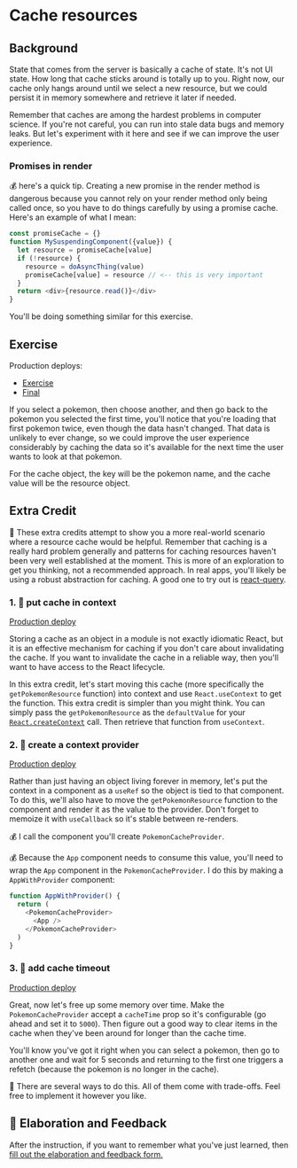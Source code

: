 # Cache resources

## Background

State that comes from the server is basically a cache of state. It's not UI
state. How long that cache sticks around is totally up to you. Right now, our
cache only hangs around until we select a new resource, but we could persist it
in memory somewhere and retrieve it later if needed.

Remember that caches are among the hardest problems in computer science. If
you're not careful, you can run into stale data bugs and memory leaks. But let's
experiment with it here and see if we can improve the user experience.

### Promises in render

💰 here's a quick tip. Creating a new promise in the render method is dangerous
because you cannot rely on your render method only being called once, so you
have to do things carefully by using a promise cache. Here's an example of what
I mean:

```javascript
const promiseCache = {}
function MySuspendingComponent({value}) {
  let resource = promiseCache[value]
  if (!resource) {
    resource = doAsyncThing(value)
    promiseCache[value] = resource // <-- this is very important
  }
  return <div>{resource.read()}</div>
}
```

You'll be doing something similar for this exercise.

## Exercise

Production deploys:

- [Exercise](https://react-suspense.netlify.app/isolated/exercise/04.js)
- [Final](https://react-suspense.netlify.app/isolated/final/04.js)

If you select a pokemon, then choose another, and then go back to the pokemon
you selected the first time, you'll notice that you're loading that first
pokemon twice, even though the data hasn't changed. That data is unlikely to
ever change, so we could improve the user experience considerably by caching the
data so it's available for the next time the user wants to look at that pokemon.

For the cache object, the key will be the pokemon name, and the cache value will
be the resource object.

## Extra Credit

🦉 These extra credits attempt to show you a more real-world scenario where a
resource cache would be helpful. Remember that caching is a really hard problem
generally and patterns for caching resources haven't been very well established
at the moment. This is more of an exploration to get you thinking, not a
recommended approach. In real apps, you'll likely be using a robust abstraction
for caching. A good one to try out is
[react-query](https://github.com/tannerlinsley/react-query).

### 1. 💯 put cache in context

[Production deploy](https://react-suspense.netlify.app/isolated/final/04.extra-1.js)

Storing a cache as an object in a module is not exactly idiomatic React, but it
is an effective mechanism for caching if you don't care about invalidating the
cache. If you want to invalidate the cache in a reliable way, then you'll want
to have access to the React lifecycle.

In this extra credit, let's start moving this cache (more specifically the
`getPokemonResource` function) into context and use `React.useContext` to get
the function. This extra credit is simpler than you might think. You can simply
pass the `getPokemonResource` as the `defaultValue` for your
[`React.createContext`](https://reactjs.org/docs/context.html#reactcreatecontext)
call. Then retrieve that function from `useContext`.

### 2. 💯 create a context provider

[Production deploy](https://react-suspense.netlify.app/isolated/final/04.extra-2.js)

Rather than just having an object living forever in memory, let's put the
context in a component as a `useRef` so the object is tied to that component. To
do this, we'll also have to move the `getPokemonResource` function to the
component and render it as the value to the provider. Don't forget to memoize it
with `useCallback` so it's stable between re-renders.

💰 I call the component you'll create `PokemonCacheProvider`.

💰 Because the `App` component needs to consume this value, you'll need to wrap
the `App` component in the `PokemonCacheProvider`. I do this by making a
`AppWithProvider` component:

```javascript
function AppWithProvider() {
  return (
    <PokemonCacheProvider>
      <App />
    </PokemonCacheProvider>
  )
}
```

### 3. 💯 add cache timeout

[Production deploy](https://react-suspense.netlify.app/isolated/final/04.extra-3.js)

Great, now let's free up some memory over time. Make the `PokemonCacheProvider`
accept a `cacheTime` prop so it's configurable (go ahead and set it to `5000`).
Then figure out a good way to clear items in the cache when they've been around
for longer than the cache time.

You'll know you've got it right when you can select a pokemon, then go to
another one and wait for 5 seconds and returning to the first one triggers a
refetch (because the pokemon is no longer in the cache).

🦉 There are several ways to do this. All of them come with trade-offs. Feel
free to implement it however you like.

## 🦉 Elaboration and Feedback

<div>
<span>After the instruction, if you want to remember what you've just learned, then </span>
<a rel="noopener noreferrer" target="_blank" href="https://ws.kcd.im/?ws=React%20Suspense%20%F0%9F%94%80&e=04%3A%20Cache%20resources&em=tom.gower%40gmail.com">
  fill out the elaboration and feedback form.
</a>
</div>
